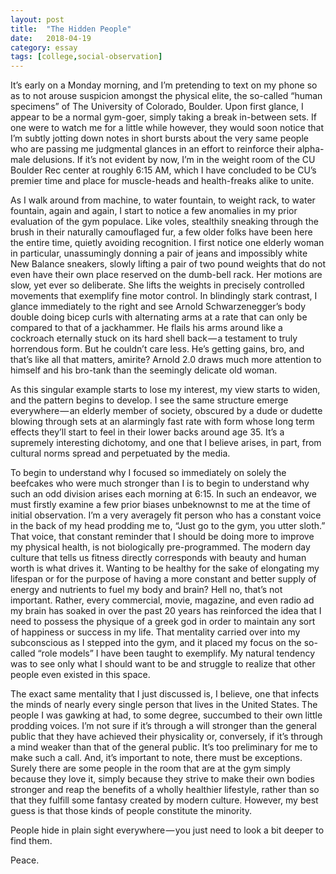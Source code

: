 ```yaml
---
layout: post
title:  "The Hidden People"
date:   2018-04-19
category: essay
tags: [college,social-observation]
---
```


It’s early on a Monday morning, and I’m pretending to text on my phone so as to not arouse suspicion amongst the physical elite, the so-called “human specimens” of The University of Colorado, Boulder. Upon first glance, I appear to be a normal gym-goer, simply taking a break in-between sets. If one were to watch me for a little while however, they would soon notice that I’m subtly jotting down notes in short bursts about the very same people who are passing me judgmental glances in an effort to reinforce their alpha-male delusions. If it’s not evident by now, I’m in the weight room of the CU Boulder Rec center at roughly 6:15 AM, which I have concluded to be CU’s premier time and place for muscle-heads and health-freaks alike to unite.

As I walk around from machine, to water fountain, to weight rack, to water fountain, again and again, I start to notice a few anomalies in my prior evaluation of the gym populace. Like voles, stealthily sneaking through the brush in their naturally camouflaged fur, a few older folks have been here the entire time, quietly avoiding recognition. I first notice one elderly woman in particular, unassumingly donning a pair of jeans and impossibly white New Balance sneakers, slowly lifting a pair of two pound weights that do not even have their own place reserved on the dumb-bell rack. Her motions are slow, yet ever so deliberate. She lifts the weights in precisely controlled movements that exemplify fine motor control. In blindingly stark contrast, I glance immediately to the right and see Arnold Schwarzenegger’s body double doing bicep curls with alternating arms at a rate that can only be compared to that of a jackhammer. He flails his arms around like a cockroach eternally stuck on its hard shell back — a testament to truly horrendous form. But he couldn’t care less. He’s getting gains, bro, and that’s like all that matters, amirite? Arnold 2.0 draws much more attention to himself and his bro-tank than the seemingly delicate old woman.

As this singular example starts to lose my interest, my view starts to widen, and the pattern begins to develop. I see the same structure emerge everywhere — an elderly member of society, obscured by a dude or dudette blowing through sets at an alarmingly fast rate with form whose long term effects they’ll start to feel in their lower backs around age 35. It’s a supremely interesting dichotomy, and one that I believe arises, in part, from cultural norms spread and perpetuated by the media.

To begin to understand why I focused so immediately on solely the beefcakes who were much stronger than I is to begin to understand why such an odd division arises each morning at 6:15. In such an endeavor, we must firstly examine a few prior biases unbeknownst to me at the time of initial observation. I’m a very averagely fit person who has a constant voice in the back of my head prodding me to, “Just go to the gym, you utter sloth.” That voice, that constant reminder that I should be doing more to improve my physical health, is not biologically pre-programmed. The modern day culture that tells us fitness directly corresponds with beauty and human worth is what drives it. Wanting to be healthy for the sake of elongating my lifespan or for the purpose of having a more constant and better supply of energy and nutrients to fuel my body and brain? Hell no, that’s not important. Rather, every commercial, movie, magazine, and even radio ad my brain has soaked in over the past 20 years has reinforced the idea that I need to possess the physique of a greek god in order to maintain any sort of happiness or success in my life. That mentality carried over into my subconscious as I stepped into the gym, and it placed my focus on the so-called “role models” I have been taught to exemplify. My natural tendency was to see only what I should want to be and struggle to realize that other people even existed in this space.

The exact same mentality that I just discussed is, I believe, one that infects the minds of nearly every single person that lives in the United States. The people I was gawking at had, to some degree, succumbed to their own little prodding voices. I’m not sure if it’s through a will stronger than the general public that they have achieved their physicality or, conversely, if it’s through a mind weaker than that of the general public. It’s too preliminary for me to make such a call. And, it’s important to note, there must be exceptions. Surely there are some people in the room that are at the gym simply because they love it, simply because they strive to make their own bodies stronger and reap the benefits of a wholly healthier lifestyle, rather than so that they fulfill some fantasy created by modern culture. However, my best guess is that those kinds of people constitute the minority.

People hide in plain sight everywhere — you just need to look a bit deeper to find them.

Peace.